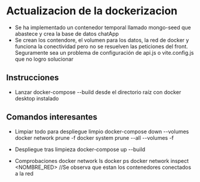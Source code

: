 # Actualizacion de la dockerizacion
 * Se ha implementado un contenedor temporal llamado mongo-seed que abastece y crea la base de datos chatApp
 * Se crean los contendore, el volumen para los datos, la red de docker y funciona la conectividad pero no se resuelven las peticiones del front. Seguramente sea un problema de configuración de api.js o vite.config.js que no logro solucionar

## Instrucciones
 * Lanzar docker-compose --build desde el directorio raíz con docker desktop instalado

## Comandos interesantes
- Limpiar todo para despliegue limpio
docker-compose down --volumes
docker network prune -f
docker system prune --all --volumes -f

- Despliegue tras limpieza 
docker-compose up --build

- Comprobaciones
docker network ls
docker ps
docker network inspect <NOMBRE_RED> //Se observa que estan los contenedores conectados a la red